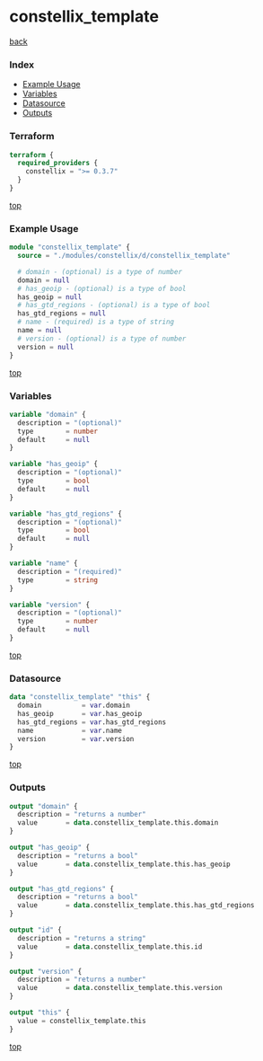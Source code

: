 # constellix_template

[back](../constellix.md)

### Index

- [Example Usage](#example-usage)
- [Variables](#variables)
- [Datasource](#datasource)
- [Outputs](#outputs)

### Terraform

```terraform
terraform {
  required_providers {
    constellix = ">= 0.3.7"
  }
}
```

[top](#index)

### Example Usage

```terraform
module "constellix_template" {
  source = "./modules/constellix/d/constellix_template"

  # domain - (optional) is a type of number
  domain = null
  # has_geoip - (optional) is a type of bool
  has_geoip = null
  # has_gtd_regions - (optional) is a type of bool
  has_gtd_regions = null
  # name - (required) is a type of string
  name = null
  # version - (optional) is a type of number
  version = null
}
```

[top](#index)

### Variables

```terraform
variable "domain" {
  description = "(optional)"
  type        = number
  default     = null
}

variable "has_geoip" {
  description = "(optional)"
  type        = bool
  default     = null
}

variable "has_gtd_regions" {
  description = "(optional)"
  type        = bool
  default     = null
}

variable "name" {
  description = "(required)"
  type        = string
}

variable "version" {
  description = "(optional)"
  type        = number
  default     = null
}
```

[top](#index)

### Datasource

```terraform
data "constellix_template" "this" {
  domain          = var.domain
  has_geoip       = var.has_geoip
  has_gtd_regions = var.has_gtd_regions
  name            = var.name
  version         = var.version
}
```

[top](#index)

### Outputs

```terraform
output "domain" {
  description = "returns a number"
  value       = data.constellix_template.this.domain
}

output "has_geoip" {
  description = "returns a bool"
  value       = data.constellix_template.this.has_geoip
}

output "has_gtd_regions" {
  description = "returns a bool"
  value       = data.constellix_template.this.has_gtd_regions
}

output "id" {
  description = "returns a string"
  value       = data.constellix_template.this.id
}

output "version" {
  description = "returns a number"
  value       = data.constellix_template.this.version
}

output "this" {
  value = constellix_template.this
}
```

[top](#index)